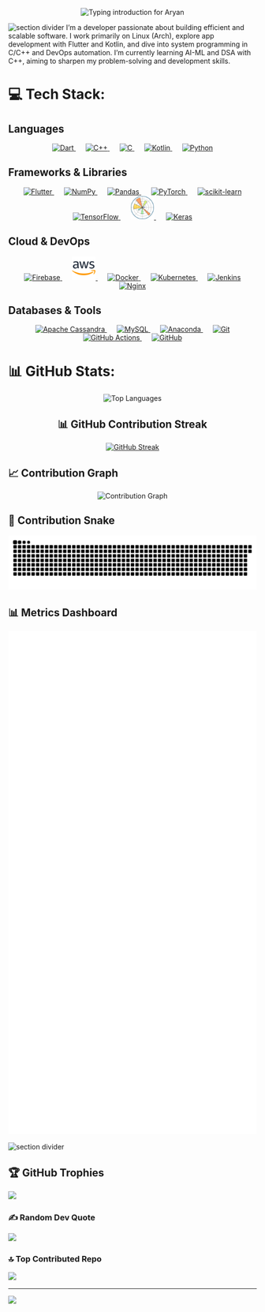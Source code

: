 <p align="center">
  <img src="https://readme-typing-svg.demolab.com?font=JetBrains+Mono&size=20&pause=900&color=70A5FD&center=true&vCenter=true&width=900&lines=Hi%2C+I%27m+Aryan;Developer,+Linux+%28Arch%29+%7C+Flutter%2C+Kotlin%2C+C%2FC%2B%2B%2C+Python;Clean%2C+efficient%2C+scalable+software+%26+DevOps+automation" alt="Typing introduction for Aryan" />
</p>
<img src="https://capsule-render.vercel.app/api?type=waving&height=120&color=0:0F2027,50:203A43,100:2C5364&section=header&reversal=true" alt="section divider" />
I’m a developer passionate about building efficient and scalable software. I work primarily on Linux (Arch), explore app development with Flutter and Kotlin, and dive into system programming in C/C++ and DevOps automation. I’m currently learning AI-ML and DSA with C++, aiming to sharpen my problem-solving and development skills.


# 💻 Tech Stack:

## Languages
<p align="center">
  <a href="https://dart.dev" title="Dart" style="margin: 0 10px;">
    <img src="https://cdn.jsdelivr.net/gh/devicons/devicon/icons/dart/dart-original.svg" alt="Dart" width="48" height="48"/>
  </a>
  <a href="https://isocpp.org/" title="C++" style="margin: 0 10px;">
    <img src="https://cdn.jsdelivr.net/gh/devicons/devicon/icons/cplusplus/cplusplus-original.svg" alt="C++" width="48" height="48"/>
  </a>
  <a href="https://en.wikipedia.org/wiki/C_(programming_language)" title="C" style="margin: 0 10px;">
    <img src="https://cdn.jsdelivr.net/gh/devicons/devicon/icons/c/c-original.svg" alt="C" width="48" height="48"/>
  </a>
  <a href="https://kotlinlang.org" title="Kotlin" style="margin: 0 10px;">
    <img src="https://cdn.jsdelivr.net/gh/devicons/devicon/icons/kotlin/kotlin-original.svg" alt="Kotlin" width="48" height="48"/>
  </a>
  <a href="https://www.python.org" title="Python" style="margin: 0 10px;">
    <img src="https://cdn.jsdelivr.net/gh/devicons/devicon/icons/python/python-original.svg" alt="Python" width="48" height="48"/>
  </a>
</p>

## Frameworks & Libraries
<p align="center">
  <a href="https://flutter.dev" title="Flutter" style="margin: 0 10px;">
    <img src="https://cdn.jsdelivr.net/gh/devicons/devicon/icons/flutter/flutter-original.svg" alt="Flutter" width="48" height="48"/>
  </a>
  <a href="https://numpy.org" title="NumPy" style="margin: 0 10px;">
    <img src="https://cdn.jsdelivr.net/gh/devicons/devicon/icons/numpy/numpy-original.svg" alt="NumPy" width="48" height="48"/>
  </a>
  <a href="https://pandas.pydata.org" title="Pandas" style="margin: 0 10px;">
    <img src="https://cdn.jsdelivr.net/gh/devicons/devicon/icons/pandas/pandas-original.svg" alt="Pandas" width="48" height="48"/>
  </a>
  <a href="https://pytorch.org" title="PyTorch" style="margin: 0 10px;">
    <img src="https://cdn.jsdelivr.net/gh/devicons/devicon/icons/pytorch/pytorch-original.svg" alt="PyTorch" width="48" height="48"/>
  </a>
  <a href="https://scikit-learn.org" title="scikit-learn" style="margin: 0 10px;">
    <img src="https://cdn.jsdelivr.net/gh/devicons/devicon/icons/scikitlearn/scikitlearn-original.svg" alt="scikit-learn" width="48" height="48"/>
  </a>
  <a href="https://www.tensorflow.org" title="TensorFlow" style="margin: 0 10px;">
    <img src="https://cdn.jsdelivr.net/gh/devicons/devicon/icons/tensorflow/tensorflow-original.svg" alt="TensorFlow" width="48" height="48"/>
  </a>
  <a href="https://matplotlib.org" title="Matplotlib" style="margin: 0 10px;">
    <img src="https://raw.githubusercontent.com/devicons/devicon/master/icons/matplotlib/matplotlib-original.svg" alt="Matplotlib" width="48" height="48"/>
  </a>
  <a href="https://keras.io" title="Keras" style="margin: 0 10px;">
    <img src="https://cdn.jsdelivr.net/gh/devicons/devicon/icons/keras/keras-original.svg" alt="Keras" width="48" height="48"/>
  </a>
</p>

## Cloud & DevOps
<p align="center">
  <a href="https://firebase.google.com" title="Firebase" style="margin: 0 10px;">
    <img src="https://cdn.jsdelivr.net/gh/devicons/devicon/icons/firebase/firebase-plain.svg" alt="Firebase" width="48" height="48"/>
  </a>
  <a href="https://aws.amazon.com" title="AWS" style="margin: 0 10px;">
    <img src="https://raw.githubusercontent.com/devicons/devicon/master/icons/amazonwebservices/amazonwebservices-original.svg" alt="AWS" width="48" height="48"/>
  </a>
  <a href="https://www.docker.com" title="Docker" style="margin: 0 10px;">
    <img src="https://cdn.jsdelivr.net/gh/devicons/devicon/icons/docker/docker-original.svg" alt="Docker" width="48" height="48"/>
  </a>
  <a href="https://kubernetes.io" title="Kubernetes" style="margin: 0 10px;">
    <img src="https://cdn.jsdelivr.net/gh/devicons/devicon/icons/kubernetes/kubernetes-plain.svg" alt="Kubernetes" width="48" height="48"/>
  </a>
  <a href="https://www.jenkins.io" title="Jenkins" style="margin: 0 10px;">
    <img src="https://cdn.jsdelivr.net/gh/devicons/devicon/icons/jenkins/jenkins-original.svg" alt="Jenkins" width="48" height="48"/>
  </a>
  <a href="https://nginx.org" title="Nginx" style="margin: 0 10px;">
    <img src="https://cdn.jsdelivr.net/gh/devicons/devicon/icons/nginx/nginx-original.svg" alt="Nginx" width="48" height="48"/>
  </a>
</p>

## Databases & Tools
<p align="center">
  <a href="https://cassandra.apache.org" title="Apache Cassandra" style="margin: 0 10px;">
    <img src="https://cdn.jsdelivr.net/gh/devicons/devicon/icons/cassandra/cassandra-original.svg" alt="Apache Cassandra" width="48" height="48"/>
  </a>
  <a href="https://www.mysql.com" title="MySQL" style="margin: 0 10px;">
    <img src="https://cdn.jsdelivr.net/gh/devicons/devicon/icons/mysql/mysql-original.svg" alt="MySQL" width="48" height="48"/>
  </a>
  <a href="https://www.anaconda.com" title="Anaconda" style="margin: 0 10px;">
    <img src="https://cdn.jsdelivr.net/gh/devicons/devicon/icons/anaconda/anaconda-original.svg" alt="Anaconda" width="48" height="48"/>
  </a>
  <a href="https://git-scm.com" title="Git" style="margin: 0 10px;">
    <img src="https://cdn.jsdelivr.net/gh/devicons/devicon/icons/git/git-original.svg" alt="Git" width="48" height="48"/>
  </a>
  <a href="https://github.com/features/actions" title="GitHub Actions" style="margin: 0 10px;">
    <img src="https://cdn.jsdelivr.net/gh/devicons/devicon/icons/githubactions/githubactions-original.svg" alt="GitHub Actions" width="48" height="48"/>
  </a>
  <a href="https://github.com" title="GitHub" style="margin: 0 10px;">
    <img src="https://cdn.jsdelivr.net/gh/devicons/devicon/icons/github/github-original.svg" alt="GitHub" width="48" height="48"/>
  </a>
</p>

# 📊 GitHub Stats:
<p align="center">
  <img src="https://github-readme-stats.vercel.app/api/top-langs/?username=Aryan10N&theme=dark&hide_border=true&layout=compact&hide_title=true" alt="Top Languages" />

<h2 align="center">📊 GitHub Contribution Streak</h2>
<p align="center">
<a href="https://git.io/streak-stats"><img src="https://streak-stats.demolab.com?user=Aryan10N&theme=tokyonight&short_numbers=true" alt="GitHub Streak" /></a>

## 📈 Contribution Graph
<p align="center">
  <img src="https://github-readme-activity-graph.vercel.app/graph?username=Aryan10N&theme=tokyo-night&hide_border=false&area=true" alt="Contribution Graph" />
</p>

## 🐍 Contribution Snake
<p align="center">
  <img src="https://raw.githubusercontent.com/Aryan10N/Aryan10N/output/github-contribution-grid-snake.svg" alt="GitHub Contribution Snake" />
</p>

## 📊 Metrics Dashboard
<p align="center">
  <img src="https://raw.githubusercontent.com/Aryan10N/Aryan10N/main/metrics.svg" alt="GitHub Metrics for Aryan10N" />
</p>

<img src="https://capsule-render.vercel.app/api?type=waving&height=120&color=0:0F2027,50:203A43,100:2C5364&section=footer" alt="section divider" />

## 🏆 GitHub Trophies
![](https://github-profile-trophy.vercel.app/?username=Aryan10N&theme=tokyonight&no-frame=false&no-bg=true&margin-w=4)

### ✍️ Random Dev Quote
![](https://quotes-github-readme.vercel.app/api?type=horizontal&theme=radical)

### 🔝 Top Contributed Repo
![](https://github-contributor-stats.vercel.app/api?username=Aryan10N&limit=5&theme=dark&combine_all_yearly_contributions=true)

---
[![](https://visitcount.itsvg.in/api?id=Aryan10N&icon=0&color=0)](https://visitcount.itsvg.in)

<!-- Proudly created with GPRM ( https://gprm.itsvg.in ) -->  
